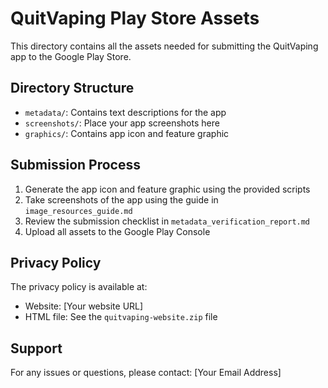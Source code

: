 # QuitVaping Play Store Assets

This directory contains all the assets needed for submitting the QuitVaping app to the Google Play Store.

## Directory Structure
- `metadata/`: Contains text descriptions for the app
- `screenshots/`: Place your app screenshots here
- `graphics/`: Contains app icon and feature graphic

## Submission Process
1. Generate the app icon and feature graphic using the provided scripts
2. Take screenshots of the app using the guide in `image_resources_guide.md`
3. Review the submission checklist in `metadata_verification_report.md`
4. Upload all assets to the Google Play Console

## Privacy Policy
The privacy policy is available at:
- Website: [Your website URL]
- HTML file: See the `quitvaping-website.zip` file

## Support
For any issues or questions, please contact:
[Your Email Address]
